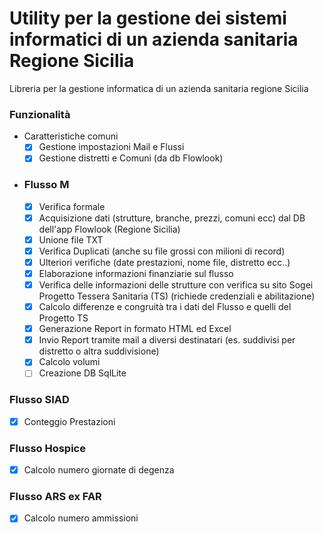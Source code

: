 # Utility per la gestione dei sistemi informatici di un azienda sanitaria Regione Sicilia

 Libreria per la gestione informatica di un azienda sanitaria regione Sicilia


### Funzionalità
- Caratteristiche comuni
  - [x] Gestione impostazioni Mail e Flussi
  - [x] Gestione distretti e Comuni (da db Flowlook)
- ### Flusso M
  - [x] Verifica formale
  - [x] Acquisizione dati (strutture, branche, prezzi, comuni ecc) dal DB dell'app Flowlook (Regione Sicilia)
  - [x] Unione file TXT
  - [x] Verifica Duplicati (anche su file grossi con milioni di record)
  - [x] Ulteriori verifiche (date prestazioni, nome file, distretto ecc..)
  - [x] Elaborazione informazioni finanziarie sul flusso
  - [x] Verifica delle informazioni delle strutture con verifica su sito Sogei Progetto Tessera Sanitaria (TS) (richiede credenziali e abilitazione)
  - [x] Calcolo differenze e congruità tra i dati del Flusso e quelli del Progetto TS
  - [x] Generazione Report in formato HTML ed Excel
  - [x] Invio Report tramite mail a diversi destinatari (es. suddivisi per distretto o altra suddivisione)
  - [x] Calcolo volumi
  - [ ] Creazione DB SqlLite
### Flusso SIAD
  - [x] Conteggio Prestazioni
### Flusso Hospice
  - [x] Calcolo numero giornate di degenza
### Flusso ARS ex FAR
  - [x] Calcolo numero ammissioni